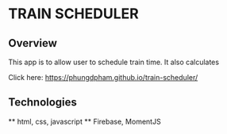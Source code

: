 # TRAIN SCHEDULER

## Overview

This app is to allow user to schedule train time. It also calculates 

Click here: https://phungdpham.github.io/train-scheduler/

## Technologies

** html, css, javascript
** Firebase, MomentJS